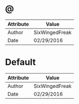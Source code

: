 # @
| Attribute | Value |
| ---  | ---     |
| Author | SixWingedFreak |
| Date | 02/29/2016 |
# Default
| Attribute | Value |
| ---  | ---     |
| Author | SixWingedFreak |
| Date | 02/29/2016 |
